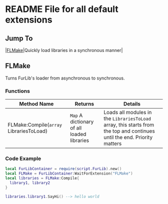 # README File for all default extensions

## Jump To
|[FLMake](https://github.com/FilteredDev/FurLib/tree/main/extensions#flmake)|Quickly load libraries in a synchronous manner|

## FLMake

Turns FurLib's loader from asynchronous to synchronous.

### Functions
|Method Name|Returns|Details|
|-|-|-|
|FLMake:Compile(``array`` LibrariesToLoad)|``Map`` A dictionary of all loaded libraries|Loads all modules in the ``LibrariesToLoad`` array, this starts from the top and continues until the end. Priority matters|

### Code Example
```lua
local FurLibContainer = require(script.FurLib).new()
local FLMake = FurLibContainer:WaitForExtension("FLMake")
local libraries = FLMake:Compile{
  library1, library2
}

libraries.library1.SayHi() --> hello world
```
